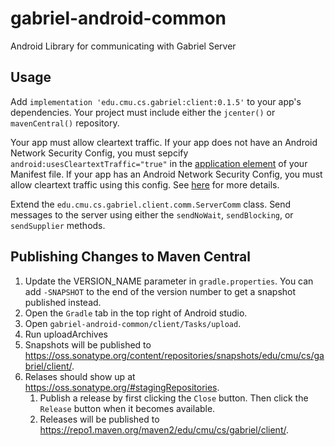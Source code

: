 # gabriel-android-common

Android Library for communicating with Gabriel Server

## Usage

Add `implementation 'edu.cmu.cs.gabriel:client:0.1.5'` to your app's dependencies. 
Your project must include either the `jcenter()` or `mavenCentral()` repository. 

Your app must allow cleartext traffic. If your app does not have an Android Network Security 
Config, you must sepcify `android:usesCleartextTraffic="true"` in the [application element](https://developer.android.com/guide/topics/manifest/application-element) of your Manifest file. 
If your app has an Android Network Security Config, you must allow cleartext traffic using this
config. See [here](https://developer.android.com/guide/topics/manifest/application-element#usesCleartextTraffic) for more details.

Extend the `edu.cmu.cs.gabriel.client.comm.ServerComm` class.
Send messages to the server using either the `sendNoWait`, `sendBlocking`, or 
`sendSupplier` methods.

## Publishing Changes to Maven Central

1. Update the VERSION_NAME parameter in `gradle.properties`. You can add
   `-SNAPSHOT` to the end of the version number to get a snapshot published
   instead.
2. Open the `Gradle` tab in the top right of Android studio.
3. Open `gabriel-android-common/client/Tasks/upload`.
4. Run uploadArchives
5. Snapshots will be published to
   https://oss.sonatype.org/content/repositories/snapshots/edu/cmu/cs/gabriel/client/.
6. Relases should show up at https://oss.sonatype.org/#stagingRepositories.
   1. Publish a release by first clicking the `Close` button. Then click the
      `Release` button when it becomes available.
   2. Releases will be published to https://repo1.maven.org/maven2/edu/cmu/cs/gabriel/client/.
